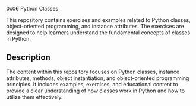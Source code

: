 0x06 Python Classes

This repository contains exercises and examples related to Python classes, object-oriented programming, and instance attributes. The exercises are designed to help learners understand the fundamental concepts of classes in Python.



## Description

The content within this repository focuses on Python classes, instance attributes, methods, object instantiation, and object-oriented programming principles. It includes examples, exercises, and educational content to provide a clear understanding of how classes work in Python and how to utilize them effectively.

